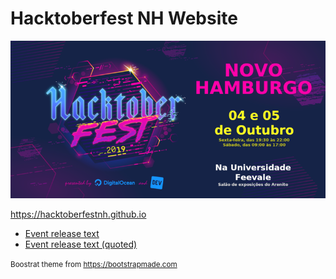 # Hacktoberfest NH Website

![hacktoberfestnh](img/hacktoberfestnh.png)

https://hacktoberfestnh.github.io

- [Event release text](docs/RELEASE.md)
- [Event release text (quoted)](docs/RELEASE-quoted.md)

<small>Boostrat theme from https://bootstrapmade.com</small>
